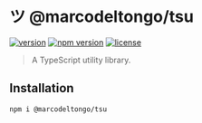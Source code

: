 # ツ @marcodeltongo/tsu

[![version](https://img.shields.io/github/package-json/v/marcodeltongo/tsu?style=for-the-badge)](https://github.com/marcodeltongo/tsu/)
[![npm version](https://img.shields.io/npm/v/@marcodeltongo/tsu?style=for-the-badge)](https://www.npmjs.com/package/@marcodeltongo/tsu)
[![license](https://img.shields.io/github/license/marcodeltongo/tsu?style=for-the-badge)](https://github.com/marcodeltongo/tsu/blob/master/LICENSE)

> A TypeScript utility library.

## Installation

```shell
npm i @marcodeltongo/tsu
```

